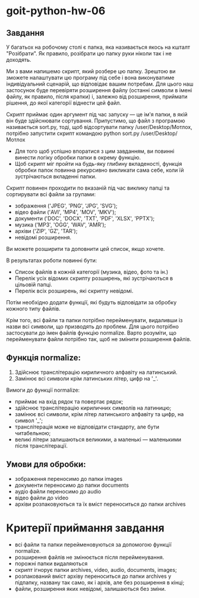 # goit-python-hw-06

## Завдання

У багатьох на робочому столі є папка, яка називається якось на кшталт "Розібрати". Як правило, розібрати цю папку руки ніколи так і не доходять.

Ми з вами напишемо скрипт, який розбере цю папку. Зрештою ви зможете налаштувати цю програму під себе і вона виконуватиме індивідуальний сценарій, що відповідає вашим потребам. Для цього наш застосунок буде перевіряти розширення файлу (останні символи в імені файлу, як правило, після крапки) і, залежно від розширення, приймати рішення, до якої категорії віднести цей файл.

Скрипт приймає один аргумент під час запуску — це ім'я папки, в якій він буде здійснювати сортування. Припустимо, що файл з програмою називається sort.py, тоді, щоб відсортувати папку /user/Desktop/Мотлох, потрібно запустити скрипт командою python sort.py /user/Desktop/Мотлох

- Для того щоб успішно впоратися з цим завданням, ви повинні винести логіку обробки папки в окрему функцію.
- Щоб скрипт міг пройти на будь-яку глибину вкладеності, функція обробки папок повинна рекурсивно викликати сама себе, коли їй зустрічаються вкладенні папки.

Скрипт повинен проходити по вказаній під час виклику папці та сортирувати всі файли за групами:

- зображення ('JPEG', 'PNG', 'JPG', 'SVG');
- відео файли ('AVI', 'MP4', 'MOV', 'MKV');
- документи ('DOC', 'DOCX', 'TXT', 'PDF', 'XLSX', 'PPTX');
- музика ('MP3', 'OGG', 'WAV', 'AMR');
- архіви ('ZIP', 'GZ', 'TAR');
- невідомі розширення.

Ви можете розширити та доповнити цей список, якщо хочете.

В результатах роботи повинні бути:

- Список файлів в кожній категорії (музика, відео, фото та ін.)
- Перелік усіх відомих скрипту розширень, які зустрічаються в цільовій папці.
- Перелік всіх розширень, які скрипту невідомі.

Потім необхідно додати функції, які будуть відповідати за обробку кожного типу файлів.

Крім того, всі файли та папки потрібно перейменувати, видаливши із назви всі символи, що призводять до проблем. Для цього потрібно застосувати до імен файлів функцію normalize. Варто розуміти, що перейменувати файли потрібно так, щоб не змінити розширення файлів.

## Функція normalize:

1. Здійснює транслітерацію кириличного алфавіту на латинський.
2. Замінює всі символи крім латинських літер, цифр на '_'.

Вимоги до функції normalize:

- приймає на вхід рядок та повертає рядок;
- здійснює транслітерацію кириличних символів на латиницю;
- замінює всі символи, крім літер латинського алфавіту та цифр, на символ '_';
- транслітерація може не відповідати стандарту, але бути читабельною;
- великі літери залишаються великими, а маленькі — маленькими після транслітерації.

## Умови для обробки:

- зображення переносимо до папки images
- документи переносимо до папки documents
- аудіо файли переносимо до audio
- відео файли до video
- архіви розпаковуються та їх вміст переноситься до папки archives

# Критерії приймання завдання

- всі файли та папки перейменовуються за допомогою функції normalize.
- розширення файлів не змінюється після перейменування.
- порожні папки видаляються
- скрипт ігнорує папки archives, video, audio, documents, images;
- розпакований вміст архіву переноситься до папки archives у підпапку, названу так само, як і архів, але без розширення в кінці;
- файли, розширення яких невідомі, залишаються без зміни.
